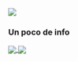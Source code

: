 
<img src="https://raw.githubusercontent.com/saadeghi/saadeghi/master/dino.gif">

### Un poco de info

<a href="https://github-readme-stats.vercel.app/api?username=Lokitosi10&theme=vue-dark&show_icons=true">
  <img align="center" src="https://github-readme-stats.vercel.app/api?username=Lokitosi10&theme=vue-dark&show_icons=true" />
</a>
<a href="https://github-readme-stats.vercel.app/api/top-langs/?username=Lokitosi10&langs_count=8&card_width=400&layout=compact">
  <img align="center" src="https://github-readme-stats.vercel.app/api/top-langs/?username=Lokitosi10&langs_count=8&card_width=450&layout=compact" />
</a>
